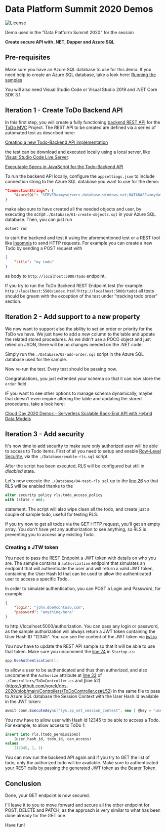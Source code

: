 # Data Platform Summit 2020 Demos

![License](https://img.shields.io/badge/license-MIT-green.svg)

Demo used in the "Data Platform Summit 2020" for the session 

**Create secure API with .NET, Dapper and Azure SQL**

## Pre-requisites

Make sure you have an Azure SQL database to use for this demo. If you need help to create an Azure SQL database, take a look here: [Running the samples](https://github.com/yorek/azure-sql-db-samples#running-the-samples)

You will also need Visual Studio Code or Visual Studio 2019 and .NET Core SDK 3.1 

## Iteration 1 - Create ToDo Backend API

In this first step, you will create a fully functioning [backend REST API](http://www.todobackend.com/) for the [ToDo MVC](http://todomvc.com/) Project. The REST API to be created are defined via a series of automated test as described here:

[Creating a new Todo-Backend API implementation](http://www.todobackend.com/contribute.html)

the test can be download and executed locally using a local server, like [Visual Studio Code Live Server](https://marketplace.visualstudio.com/items?itemName=ritwickdey.LiveServer):

[Executable Specs in JavaScript for the Todo-Backend API](https://github.com/TodoBackend/todo-backend-js-spec)

To run the backend API locally, configure the `appsettings.json` to include connection string to the Azure SQL database you want to use for the demo:

```json
"ConnectionStrings": {
    "AzureSQL": "SERVER=<myserver>.database.windows.net;DATABASE=<mydatabase>;UID=todo-backend;PWD=Super_Str0ng*P@ZZword!;"
}
```

make also sure to have created all the needed objects and user, by executing the script `./Database/01-create-objects.sql` in your Azure SQL database. Then, you can just run

```
dotnet run
```

to start the backend and test it using the aforementioned test or a REST tool like [Insomnia](https://insomnia.rest/) to send HTTP requests. For example you can create a new Todo by sending a POST request with 

```json
{
	"title": "my todo"
}
```

as body to `http://localhost:5000/todo` endpoint.

If you try to run the ToDo Backend REST Endpoint test (for example: `http://localhost:5500/index.html?http://localhost:5000/todo`) all tests should be greem with the exception of the test under "tracking todo order" section.

## Iteration 2 - Add support to a new property

We now want to support also the ability to set an order or priority for the ToDo we have. We just have to add a new column to the table and update the related stored procedures. As we didn't use a POCO object and just relied on JSON, there will be no changes needed on the .NET code.

Simply run the `./Database/02-add-order.sql` script in the Azure SQL database used for the sample.

Now re-run the test. Every test should be passing now.

Congratulations, you just extended your schema so that it can now store the `order` field.

IF you want to see other options to manage schema dynamically, maybe that doesn't even require altering the table and updating the stored procedures, take a look here:

[Cloud Day 2020 Demos - Serverless Scalable Back-End API with Hybrid Data Models](https://github.com/yorek/cloud-day-2020)

## Iteration 3 - Add security

It's now time to add security to make sure only authorized user will be able to access to Todo items. First of all you need to setup and enable [Row-Level Security](https://docs.microsoft.com/en-us/sql/relational-databases/security/row-level-security), via the `./Database/enable-rls.sql` script. 

After the script has been executed, RLS will be configured but still in *disabled* state.

Let's now execute the `./Database/04-test-rls.sql` up to the [line 26](https://github.com/yorek/dps-2020/blob/main/Database/04-test-rls.sql#L26) so that RLS will be enabled thanks to the

```sql
alter security policy rls.todo_access_policy
with (state = on);  
```

statement. The script will also wipe clean all the todo, and create just a couple of sample todo, useful for testing RLS. 
 
If you try now to get all todos via the GET HTTP request, you'll get an empty array. You don't have yet any authorization to see anything, so RLS is preventing you to access any existing Todo.

### Creating a JTW token

You need to pass the REST Endpoint a JWT token with details on who you are. The sample contains a `authorization` endpoint that simulates an endpoint that will authenticate the user and will return a valid JWT token, containing the User Hash Id that can be used to allow the authenticated user to access a specific Todo.

In order to simulate authentication, you can POST a Login and Password, for example:

```json
{
    "login": "john.doe@contoso.com",
    "password": "anything-here"
}
```

to http://localhost:5000/authorization. You can pass any login or password, as the sample authorization will always return a JWT token containing the User Hash ID "12345". You can see the content of the JWT token via [jwt.io](https://jwt.io/)

You now have to update the REST API sample so that it will be able to use that token. Make sure you uncomment the [line 74](https://github.com/yorek/dps-2020/blob/main/Startup.cs#L74) in `Startup.cs`:

```csharp
app.UseAuthentication();
```

to allow a user to be authenticated and thus then authorized, and also uncomment the `Authorize` attribute at [line 32](https://github.com/yorek/dps-2020/blob/main/Controllers/ToDoController.cs#L32) of `./Controllers/ToDoController.cs` and [line 52)(https://github.com/yorek/dps-2020/blob/main/Controllers/ToDoController.cs#L52) in the same file to pass to Azure SQL database the Session Context with the User Hash Id available in the JWT token:

```csharp
await conn.ExecuteAsync("sys.sp_set_session_context", new { @key = "user-hash-id", @value = userHashId, @read_only = 1 }, commandType: CommandType.StoredProcedure );
```

You now have to allow user with Hash Id 12345 to be able to access a Todo. For example, to allow access to ToDo 1:

```sql
insert into rls.[todo_permissions] 
    (user_hash_id, todo_id, can_access)
values 
    (12345, 1, 1)
```

You can now run the backend API again and if you try to GET the list of todo, only the authorized todo will be available. Make sure to authenticated your REST calls by [passing the generated JWT token](https://support.insomnia.rest/article/38-authentication) as the [Bearer Token](https://stackoverflow.com/questions/25838183/what-is-the-oauth-2-0-bearer-token-exactly).

## Conclusion

Done, your GET endpoint is now secured.

I'll leave it to you to move forward and secure all the other endpoint for POST, DELETE and PATCH, as the approach is very similar to what has been done already for the GET one.

Have fun!
